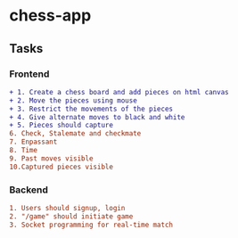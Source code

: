 # chess-app

## Tasks 

### Frontend   
```diff
+ 1. Create a chess board and add pieces on html canvas 
+ 2. Move the pieces using mouse 
+ 3. Restrict the movements of the pieces  
+ 4. Give alternate moves to black and white  
+ 5. Pieces should capture   
6. Check, Stalemate and checkmate  
7. Enpassant 
8. Time 
9. Past moves visible
10.Captured pieces visible
```


### Backend  
```diff
1. Users should signup, login  
2. "/game" should initiate game  
3. Socket programming for real-time match
```
